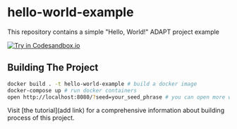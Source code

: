 # hello-world-example
This repository contains a simple "Hello, World!" ADAPT project example

[![Try in Codesandbox.io](https://img.shields.io/badge/Try%20in%20Codesandbox.io-blue)](https://codesandbox.io/p/github/adapt-toolkit/adapt-hello-world-example/main?file=/.codesandbox/README.md:1,1)

## Building The Project

```bash
docker build . -t hello-world-example # build a docker image
docker-compose up # run docker containers
open http://localhost:8080/?seed=your_seed_phrase # you can open more windows with unique seed phrases
```


Visit [the tutorial](add link) for a comprehensive information about building process of this project.


